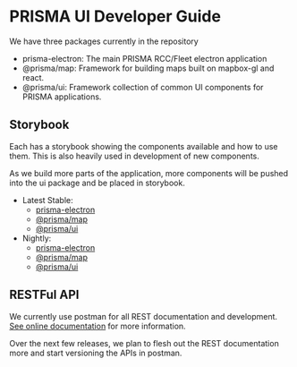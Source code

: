 # PRISMA UI Developer Guide

We have three packages currently in the repository

 - prisma-electron: The main PRISMA RCC/Fleet electron application
 - @prisma/map: Framework for building maps built on mapbox-gl and react.
 - @prisma/ui: Framework collection of common UI components for PRISMA applications.

## Storybook

 Each has a storybook showing the components available and how to use them. This is also heavily used
 in development of new components.

 As we build more parts of the application, more components will be pushed into the ui package
 and be placed in storybook.

- Latest Stable:
    - [prisma-electron](https://storybook.mcmurdo.io/prisma-electron/latest)
    - [@prisma/map](https://storybook.mcmurdo.io/prisma-map/latest)
    - [@prisma/ui](https://storybook.mcmurdo.io/prisma-ui/latest)
- Nightly:
    - [prisma-electron](https://storybook.mcmurdo.io/prisma-electron/nightly)
    - [@prisma/map](https://storybook.mcmurdo.io/prisma-map/nightly)
    - [@prisma/ui](https://storybook.mcmurdo.io/prisma-ui/nightly)

## RESTFul API

We currently use postman for all REST documentation and development. [See online documentation](https://orolia-prisma-c2.postman.co/collections/352230-e1e86aaf-b2c3-4e3b-b718-a74f4b7a0281?workspace=44d15d8d-0a82-4c95-8e74-d196d18dd868)
for more information.

Over the next few releases, we plan to flesh out the REST documentation more and start versioning the
APIs in postman.
